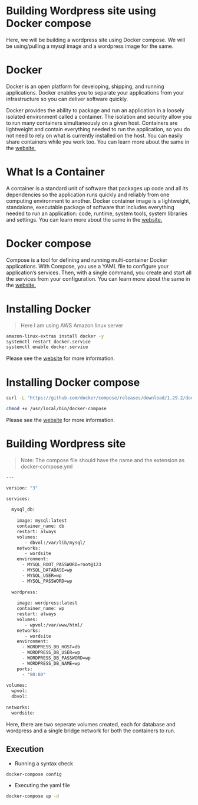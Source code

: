 # Building Wordpress site using Docker compose
Here, we will be building a wordpress site using Docker compose. We will be using/pulling a mysql image and a wordpress image for the same.

# Docker
Docker is an open platform for developing, shipping, and running applications. Docker enables you to separate your applications from your infrastructure so you can deliver software quickly. 

Docker provides the ability to package and run an application in a loosely isolated environment called a container. The isolation and security allow you to run many containers simultaneously on a given host. Containers are lightweight and contain everything needed to run the application, so you do not need to rely on what is currently installed on the host. You can easily share containers while you work too.
You can learn more about the same in the [website.](https://docs.docker.com/get-started/overview/)

# What Is a Container
A container is a standard unit of software that packages up code and all its dependencies so the application runs quickly and reliably from one computing environment to another. Docker container image is a lightweight, standalone, executable package of software that includes everything needed to run an application: code, runtime, system tools, system libraries and settings.
You can learn more about the same in the [website.](https://www.docker.com/resources/what-container)


# Docker compose
Compose is a tool for defining and running multi-container Docker applications. With Compose, you use a YAML file to configure your application’s services. Then, with a single command, you create and start all the services from your configuration.
You can learn more about the same in the [website.](https://docs.docker.com/compose/)


# Installing Docker
> Here I am using AWS Amazon linux server
```sh
amazon-linux-extras install docker -y
systemctl restart docker.service
systemctl enable docker.service
```
Please see the [website](https://docs.docker.com/engine/install/) for more information.

# Installing Docker compose
```sh
curl -L "https://github.com/docker/compose/releases/download/1.29.2/docker-compose-$(uname -s)-$(uname -m)" -o /usr/local/bin/docker-compose

chmod +x /usr/local/bin/docker-compose
```
Please see the [website](https://docs.docker.com/compose/install/) for more information.

# Building Wordpress site
> Note: The compose file should have the name and the extension as docker-compose.yml
```sh
---

version: "3"

services:
 
  mysql_db:  
     
    image: mysql:latest
    container_name: db
    restart: always
    volumes:
       - dbvol:/var/lib/mysql/
    networks:
       - wordsite
    environment:
      - MYSQL_ROOT_PASSWORD=root@123
      - MYSQL_DATABASE=wp
      - MYSQL_USER=wp
      - MYSQL_PASSWORD=wp
        
  wordpress:   
 
    image: wordpress:latest
    container_name: wp
    restart: always
    volumes:
       - wpvol:/var/www/html/
    networks:
       - wordsite
    environment:
      - WORDPRESS_DB_HOST=db
      - WORDPRESS_DB_USER=wp
      - WORDPRESS_DB_PASSWORD=wp
      - WORDPRESS_DB_NAME=wp
    ports:
      - "80:80"
    
volumes:
  wpvol:
  dbvol:
    
networks:
  wordsite:
```
Here, there are two seperate volumes created, each for database and wordpress and a single bridge network for both the containers to run.

## Execution
- Running a syntax check
```sh
docker-compose config
```
- Executing the yaml file
```sh
docker-compose up -d
```
